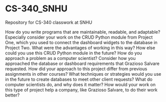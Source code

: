 # CS-340_SNHU
Repository for CS-340 classwork at SNHU


How do you write programs that are maintainable, readable, and adaptable? Especially consider your work on the CRUD Python module from Project One, which you used to connect the dashboard widgets to the database in Project Two. What were the advantages of working in this way? How else could you use this CRUD Python module in the future?
How do you approach a problem as a computer scientist? Consider how you approached the database or dashboard requirements that Grazioso Salvare requested. How did your approach to this project differ from previous assignments in other courses? What techniques or strategies would you use in the future to create databases to meet other client requests?
What do computer scientists do, and why does it matter? How would your work on this type of project help a company, like Grazioso Salvare, to do their work better?
